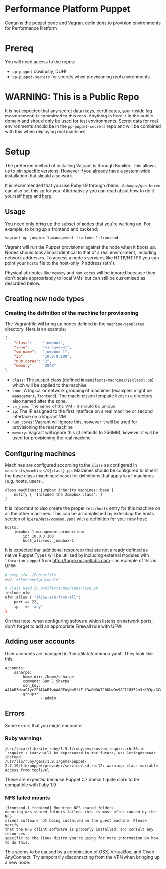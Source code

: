 Performance Platform Puppet
===========================

Contains the puppet code and Vagrant definitions to provision environments for Performance Platform

# Prereq

You will need access to the repos:

- `pp-puppet` obviously, DUH!
- `pp-puppet-secrets` for secrets when provisioning _real_ environments

# WARNING: This is a Public Repo

It is not expected that any secret data (keys, certificates, your inside leg measurement) is
committed to this repo. Anything in here is in the public domain and should only be used for
test environments. Secret data for real environments should be in the `pp-puppet-secrets` repo
and will be combined with this when deploying real machines.

# Setup

The preferred method of installing Vagrant is through Bundler. This allows us
to pin specific versions. However if you already have a system-wide
installation that should also work.

It is recommended that you use Ruby 1.9 through rbenv. `alphagov/gds-boxen`
can also set this up for you. Alternatively you can read about how to do it
yourself [here](https://github.com/sstephenson/rbenv/#homebrew-on-mac-os-x)
and [here](http://dan.carley.co/blog/2012/02/07/rbenv-and-bundler/).

## Usage

You need only bring up the subset of nodes that you're working on. For
example, to bring up a frontend and backend:
```sh
vagrant up jumpbox-1.management frontend-1.frontend
```

Vagrant will run the Puppet provisioner against the node when it boots up.
Nodes should look almost identical to that of a real environment, including 
network addresses. To access a node's services like HTTP/HTTPS you can point 
your `hosts` file to the host-only IP address (eth1).

Physical attributes like `memory` and `num_cores` will be ignored because
they don't scale appropriately to local VMs, but can still be customised as
described below.

## Creating new node types

### Creating the definition of the machine for provisioning

The Vagrantfile will bring up nodes defined in the `machine-templates` directory. Here is an example:
```json
{
    "class":     "jumpbox",
    "zone":      "management",
    "vm_name":   "jumpbox-1",
    "ip":        "10.0.0.100",
    "num_cores": "2",
    "memory":    "2048"
}
```
 - `class`:     The puppet class (defined in `manifests/machines/${class}.pp`) which will be applied to the machine
 - `zone`:      A logical or network grouping of machines (examples might be `management`, `frontend`). The machine
                json template lives in a directory also named after the zone.
 - `vm_name`:   The name of the VM - it should be unique
 - `ip`:        The IP assigned to the first interface on a real machine or second interface on a Vagrant VM
 - `num_cores`: Vagrant will ignore this, however it will be used for provisioning the real machine
 - `memory`:    Vagrant will ignore this (it defaults to 256MB), however it will be used for provisioning the real machine

## Configuring machines

Machines are configured according to the `class` as configured in `manifests/machines/${class}.pp`. Machines should
be configured to inherit the base class (machines::base) for definitions that apply to all machines (e.g. hosts, users).

```puppet
class machines::jumpbox inherits machines::base {
    notify { 'Included the Jumpbox class': }
}
```

It is important to also create the proper `/etc/hosts` entry for this machine on all the other machines. This can
be accomplished by extending the hosts section of `hiera/data/common.yaml` with a definition for your new host:

```
hosts:
    jumpbox-1.management.production:
        ip: 10.0.0.100
        host_aliases: jumpbox-1
```

It is expected that additional resources that are not already defined as native Puppet Types will be utilised by 
including external modules with `librarian-puppet` from http://forge.puppetlabs.com - an example of this is UFW:

```sh
# grep ufw ./Puppetfile
mod 'attachmentgenie/ufw'

# class used in manifests/machines/base.pp
include ufw
ufw::allow { "allow-ssh-from-all":
    port => 22,
    ip   => 'any'
}
```

On that note, when configuring software which listens on network ports, don't forget to add an appropriate Firewall
rule with UFW!

## Adding user accounts

User accounts are managed in 'hiera/data/common.yaml'. They look like this:

```
accounts:
    ssharpe:
        home_dir: /home/ssharpe
        comment: Sam J Sharpe
        ssh_key: AAAAB3NzaC1yc2EAAAABIwAAAQEAyNoMftFLf3w0NOW7J0KUwOx9897CU352n3zKD3p/GCcdH4eMv1QI0BhjItZplWG8TzFSBfWOOSruRh1Gksa1l1jiQcisEio6Wr7kZ7bpvMMA45ZoaDc26HTB+r0BZkNn7Lwwxxvy+1pbqStnnKzb9OTYIyVkb495LS0x1EL/P9S/NWtpm8ZULa1JDplYMA5SqMZnhmlGAXdh8UnjdcdOgOm2ngA+geJBSzVbABECiIAklHU1PRzOtrq8SuO8JmXW6NkuL0aabdTgE6noIm+Nn7T5ufZpOpIGYimVI8+mu+efcBzAp5Q0vTRgSBLfggdczZbFfPXpIt1Ib+LEf+Cuqw==
        groups:
                - admin
```

## Errors

Some errors that you might encounter..

### Ruby warnings
```
/usr/local/lib/site_ruby/1.9.1/rubygems/custom_require.rb:36:in `require': iconv will be deprecated in the future, use String#encode instead.
/usr/lib/ruby/gems/1.9.1/gems/puppet-2.7.19/lib/puppet/provider/service/bsd.rb:12: warning: class variable access from toplevel
```
These are expected because Puppet 2.7 doesn't quite claim to be compatible
with Ruby 1.9

### NFS failed mounts
```
[frontend-1.frontend] Mounting NFS shared folders...
Mounting NFS shared folders failed. This is most often caused by the NFS
client software not being installed on the guest machine. Please verify
that the NFS client software is properly installed, and consult any resources
specific to the linux distro you're using for more information on how to do this.
```
This seems to be caused by a combination of OSX, VirtualBox, and Cisco
AnyConnect. Try temporarily disconnecting from the VPN when bringing up a
new node.
